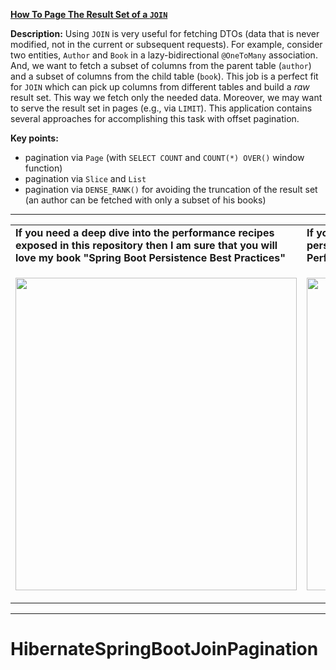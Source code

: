 **[How To Page The Result Set of a `JOIN`](https://github.com/AnghelLeonard/Hibernate-SpringBoot/tree/master/HibernateSpringBootJoinPagination)**

**Description:** Using `JOIN` is very useful for fetching DTOs (data that is never modified, not in the current or subsequent requests). For example, consider two entities, `Author` and `Book` in a lazy-bidirectional `@OneToMany` association. And, we want to fetch a subset of columns from the parent table (`author`) and a subset of columns from the child table (`book`). This job is a perfect fit for `JOIN` which can pick up columns from different tables and build a *raw* result set. This way we fetch only the needed data. Moreover, we may want to serve the result set in pages (e.g., via `LIMIT`). This application contains several approaches for accomplishing this task with offset pagination.

**Key points:**
- pagination via `Page` (with `SELECT COUNT` and `COUNT(*) OVER()` window function)
- pagination via `Slice` and `List`
- pagination via `DENSE_RANK()` for avoiding the truncation of the result set (an author can be fetched with only a subset of his books)

-----------------------------------------------------------------------------------------------------------------------    
<table>
     <tr><td><b>If you need a deep dive into the performance recipes exposed in this repository then I am sure that you will love my book "Spring Boot Persistence Best Practices"</b></td><td><b>If you need a hand of tips and illustrations of 100+ Java persistence performance issues then "Java Persistence Performance Illustrated Guide" is for you.</b></td></tr>
     <tr><td>
<a href="https://www.apress.com/us/book/9781484256251"><p align="left"><img src="https://github.com/AnghelLeonard/Hibernate-SpringBoot/blob/master/Spring%20Boot%20Persistence%20Best%20Practices.jpg" height="500" width="450"/></p></a>
</td><td>
<a href="https://leanpub.com/java-persistence-performance-illustrated-guide"><p align="right"><img src="https://github.com/AnghelLeonard/Hibernate-SpringBoot/blob/master/Java%20Persistence%20Performance%20Illustrated%20Guide.jpg" height="500" width="450"/></p></a>
</td></tr></table>

-----------------------------------------------------------------------------------------------------------------------    

# HibernateSpringBootJoinPagination
